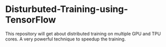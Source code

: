 # Disturbuted-Training-using-TensorFlow
This repository will get about distributed training on multiple GPU and TPU cores. A very powerful technique to speedup the training.
